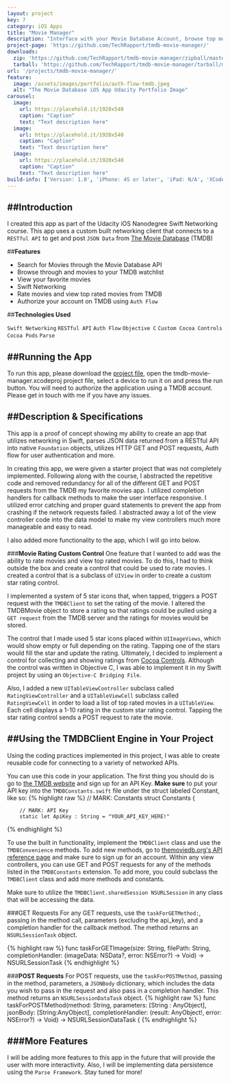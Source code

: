 ```yaml
---
layout: project
key: 7
category: iOS Apps
title: "Movie Manager"
description: "Interface with your Movie Database Account, browse top movies, favorite and rate.  Made for iOS created with Swift 2.0, xCode 7 for iOS 9"
project-page: 'https://github.com/TechRapport/tmdb-movie-manager/'
downloads:
  zip: 'https://github.com/TechRapport/tmdb-movie-manager/zipball/master'
  tarball: 'https://github.com/TechRapport/tmdb-movie-manager/tarball/master'
url: '/projects/tmdb-movie-manager/'
feature:
  image: /assets/images/portfolio/auth-flow-tmdb.jpeg
  alt: "The Movie Database iOS App Udacity Portfolio Image"
carousel:
  image:
    url: https://placehold.it/1920x540
    caption: "Caption"
    text: "Text description here"
  image:
    url: https://placehold.it/1920x540
    caption: "Caption"
    text: "Text description here"
  image:
    url: https://placehold.it/1920x540
    caption: "Caption"
    text: "Text description here"
build-info: ['Version: 1.0', 'iPhone: 4S or later', 'iPad: N/A', 'XCode: Version 7.1', 'iOS: 9.0', 'Swift: 2.1']
---
```


##__Introduction__
---
I created this app as part of the Udacity iOS Nanodegree Swift Networking course.  This app uses a custom built networking client that connects to a `RESTful API` to get and post `JSON Data` from [The Movie Database](http://themoviedb.org) (TMDB)

##__Features__

-  Search for Movies through the Movie Database API
-  Browse through and movies to your TMDB watchlist
-  View your favorite movies
-  Swift Networking
-  Rate movies and view top rated movies from TMDB
-  Authorize your account on TMDB using `Auth Flow`

##__Technologies Used__

`Swift Networking` `RESTful API` `Auth Flow` `Objective C` `Custom Cocoa Controls` `Cocoa Pods` `Parse`

##__Running the App__
---
To run this app, please download the [project file]({{page.downloads.zip}}), open the tmdb-movie-manager.xcodeproj project file, select a device to run it on and press the run button.  You will need to authorize the application using a TMDB account.  Please get in touch with me if you have any issues.

##__Description & Specifications__
---
This app is a proof of concept showing my ability to create an app that utilizes networking in Swift, parses JSON data returned from a RESTful API into native `Foundation` objects, utilizes HTTP GET and POST requests, Auth flow for user authentication and more.

In creating this app, we were given a starter project that was not completely implemented.  Following along with the course, I abstracted the repetitive code and removed redundancy for all of the different GET and POST requests from the TMDB my favorite movies app.  I utilized completion handlers for callback methods to make the user interface responsive.  I utilized error catching and proper guard statements to prevent the app from crashing if the network requests failed.  I abstracted away a lot of the view controller code into the data model to make my view controllers much more manageable and easy to read.

I also added more functionality to the app, which I will go into below.

###__Movie Rating Custom Control__
One feature that I wanted to add was the ability to rate movies and view top rated movies.  To do this, I had to think outside the box and create a control that could be used to rate movies.  I created a control that is a subclass of `UIView` in order to create a custom star rating control.

I implemented a system of 5 star icons that, when tapped, triggers a POST request with the `TMDBClient` to set the rating of the movie.  I altered the TMDBMovie object to store a rating so that ratings could be pulled using a `GET request` from the TMDB server and the ratings for movies would be stored.

The control that I made used 5 star icons placed within `UIImageViews`, which would show empty or full depending on the rating.  Tapping one of the stars would fill the star and update the rating.  Ultimately, I decided to implement a control for collecting and showing ratings from [Cocoa Controls](https://www.cocoacontrols.com/controls/hcsstarratingview).  Although the control was written in Objective C, I was able to implement it in my Swift project by using an `Objective-C Bridging File`.

Also, I added a new `UITableViewController` subclass called `RatingViewController` and a `UITableViewCell` subclass called `RatingViewCell` in order to load a list of top rated movies in a `UITableView`.  Each cell displays a 1-10 rating in the custom star rating control.  Tapping the star rating control sends a POST request to rate the movie.

##__Using the TMDBClient Engine in Your Project__
---
Using the coding practices implemented in this project, I was able to create reusable code for connecting to a variety of networked APIs.

You can use this code in your application.  The first thing you should do is go to [the TMDB website](http://themoviedb.org) and sign up for an API Key.  __Make sure__ to put your API key into the `TMDBConstants.swift` file under the struct labeled Constant, like so:
{% highlight raw %}
    // MARK: Constants
    struct Constants {

        // MARK: API Key
        static let ApiKey : String = "YOUR_API_KEY_HERE!"
{% endhighlight %}

To use the built in functionality, implement the `TMDBClient` class and use the `TMDBConvenience` methods.  To add new methods, go to [themoviedb.org's API reference page](http://docs.themoviedb.apiary.io/#reference) and make sure to sign up for an account.  Within any view controllers, you can use GET and POST requests for any of the methods listed in the `TMDBConstants` extension.  To add more, you could subclass the `TMDBClient` class and add more methods and constants.

Make sure to utilize the `TMDBClient.sharedSession NSURLSession` in any class that will be accessing the data.

###GET Requests
For any GET requests, use the `taskForGETMethod:`, passing in the method call, parameters (excluding the api_key), and a completion handler for the callback method. The method returns an `NSURLSessionTask` object.

{% highlight raw %}
func taskForGETImage(size: String, filePath: String, completionHandler: (imageData: NSData?, error: NSError?) ->  Void) -> NSURLSessionTask
{% endhighlight %}

###__POST Requests__
For POST requests, use the `taskForPOSTMethod`, passing in the method, parameters, a `JSONBody` dictionary, which includes the data you wish to pass in the request and also pass in a completion handler.  This method returns an `NSURLSessionDataTask` object.
{% highlight raw %}
func taskForPOSTMethod(method: String, parameters: [String : AnyObject], jsonBody: [String:AnyObject], completionHandler: (result: AnyObject!, error: NSError?) -> Void) -> NSURLSessionDataTask {
{% endhighlight %}

###__More Features__
---
I will be adding more features to this app in the future that will provide the user with more interactivity.  Also, I will be implementing data persistence using the `Parse Framework`.  Stay tuned for more!